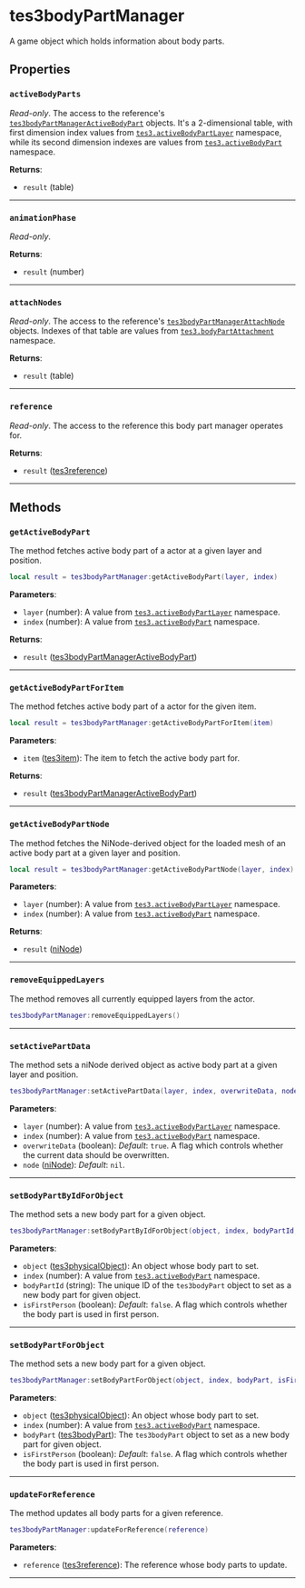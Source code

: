 # tes3bodyPartManager

A game object which holds information about body parts.

## Properties

### `activeBodyParts`

*Read-only*. The access to the reference's [`tes3bodyPartManagerActiveBodyPart`](https://mwse.github.io/MWSE/types/tes3bodyPartManagerActiveBodyPart/) objects. It's a 2-dimensional table, with first dimension index values from [`tes3.activeBodyPartLayer`](https://mwse.github.io/MWSE/references/active-body-part-layers/) namespace, while its second dimension indexes are values from [`tes3.activeBodyPart`](https://mwse.github.io/MWSE/references/active-body-parts/) namespace.

**Returns**:

* `result` (table)

***

### `animationPhase`

*Read-only*. 

**Returns**:

* `result` (number)

***

### `attachNodes`

*Read-only*. The access to the reference's [`tes3bodyPartManagerAttachNode`](https://mwse.github.io/MWSE/types/tes3bodyPartManagerAttachNode/) objects. Indexes of that table are values from [`tes3.bodyPartAttachment`](https://mwse.github.io/MWSE/references/body-part-attachments/) namespace.

**Returns**:

* `result` (table)

***

### `reference`

*Read-only*. The access to the reference this body part manager operates for.

**Returns**:

* `result` ([tes3reference](../../types/tes3reference))

***

## Methods

### `getActiveBodyPart`

The method fetches active body part of a actor at a given layer and position.

```lua
local result = tes3bodyPartManager:getActiveBodyPart(layer, index)
```

**Parameters**:

* `layer` (number): A value from [`tes3.activeBodyPartLayer`](https://mwse.github.io/MWSE/references/active-body-part-layers/) namespace.
* `index` (number): A value from [`tes3.activeBodyPart`](https://mwse.github.io/MWSE/references/active-body-parts/) namespace.

**Returns**:

* `result` ([tes3bodyPartManagerActiveBodyPart](../../types/tes3bodyPartManagerActiveBodyPart))

***

### `getActiveBodyPartForItem`

The method fetches active body part of a actor for the given item.

```lua
local result = tes3bodyPartManager:getActiveBodyPartForItem(item)
```

**Parameters**:

* `item` ([tes3item](../../types/tes3item)): The item to fetch the active body part for.

**Returns**:

* `result` ([tes3bodyPartManagerActiveBodyPart](../../types/tes3bodyPartManagerActiveBodyPart))

***

### `getActiveBodyPartNode`

The method fetches the NiNode-derived object for the loaded mesh of an active body part at a given layer and position.

```lua
local result = tes3bodyPartManager:getActiveBodyPartNode(layer, index)
```

**Parameters**:

* `layer` (number): A value from [`tes3.activeBodyPartLayer`](https://mwse.github.io/MWSE/references/active-body-part-layers/) namespace.
* `index` (number): A value from [`tes3.activeBodyPart`](https://mwse.github.io/MWSE/references/active-body-parts/) namespace.

**Returns**:

* `result` ([niNode](../../types/niNode))

***

### `removeEquippedLayers`

The method removes all currently equipped layers from the actor.

```lua
tes3bodyPartManager:removeEquippedLayers()
```

***

### `setActivePartData`

The method sets a niNode derived object as active body part at a given layer and position.

```lua
tes3bodyPartManager:setActivePartData(layer, index, overwriteData, node)
```

**Parameters**:

* `layer` (number): A value from [`tes3.activeBodyPartLayer`](https://mwse.github.io/MWSE/references/active-body-part-layers/) namespace.
* `index` (number): A value from [`tes3.activeBodyPart`](https://mwse.github.io/MWSE/references/active-body-parts/) namespace.
* `overwriteData` (boolean): *Default*: `true`. A flag which controls whether the current data should be overwritten.
* `node` ([niNode](../../types/niNode)): *Default*: `nil`. 

***

### `setBodyPartByIdForObject`

The method sets a new body part for a given object.

```lua
tes3bodyPartManager:setBodyPartByIdForObject(object, index, bodyPartId, isFirstPerson)
```

**Parameters**:

* `object` ([tes3physicalObject](../../types/tes3physicalObject)): An object whose body part to set.
* `index` (number): A value from [`tes3.activeBodyPart`](https://mwse.github.io/MWSE/references/active-body-parts/) namespace.
* `bodyPartId` (string): The unique ID of the `tes3bodyPart` object to set as a new body part for given object.
* `isFirstPerson` (boolean): *Default*: `false`. A flag which controls whether the body part is used in first person.

***

### `setBodyPartForObject`

The method sets a new body part for a given object.

```lua
tes3bodyPartManager:setBodyPartForObject(object, index, bodyPart, isFirstPerson)
```

**Parameters**:

* `object` ([tes3physicalObject](../../types/tes3physicalObject)): An object whose body part to set.
* `index` (number): A value from [`tes3.activeBodyPart`](https://mwse.github.io/MWSE/references/active-body-parts/) namespace.
* `bodyPart` ([tes3bodyPart](../../types/tes3bodyPart)): The `tes3bodyPart` object to set as a new body part for given object.
* `isFirstPerson` (boolean): *Default*: `false`. A flag which controls whether the body part is used in first person.

***

### `updateForReference`

The method updates all body parts for a given reference.

```lua
tes3bodyPartManager:updateForReference(reference)
```

**Parameters**:

* `reference` ([tes3reference](../../types/tes3reference)): The reference whose body parts to update.

***

